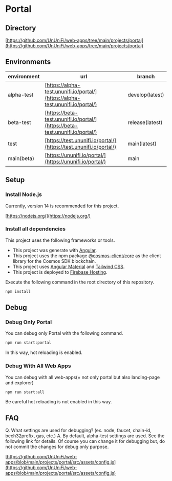# Portal

## Directory

[https://github.com/UnUniFi/web-apps/tree/main/projects/portal](https://github.com/UnUniFi/web-apps/tree/main/projects/portal)

## Environments

| environment | url                                                                            | branch          |
| ----------- | ------------------------------------------------------------------------------ | --------------- |
| alpha-test  | [https://alpha-test.ununifi.io/portal/](https://alpha-test.ununifi.io/portal/) | develop(latest) |
| beta-test   | [https://beta-test.ununifi.io/portal/](https://beta-test.ununifi.io/portal/)   | release(latest) |
| test        | [https://test.ununifi.io/portal/](https://test.ununifi.io/portal/)             | main(latest)    |
| main(beta)  | [https://ununifi.io/portal/](https://ununifi.io/portal/)                       | main            |

## Setup

### Install Node.js

Currently, version 14 is recommended for this project.

[https://nodejs.org/](https://nodejs.org/)

### Install all dependencies

This project uses the following frameworks or tools.

- This project was generate with [Angular](https://angular.io/).
- This project uses the npm package [@cosmos-client/core](https://www.npmjs.com/package/@cosmos-client/core) as the client library for the Cosmos SDK blockchain.
- This project uses [Angular Material](https://material.angular.io/) and [Tailwind CSS](https://tailwindcss.com/).
- This project is deployed to [Firebase Hosting](https://firebase.google.com/docs/hosting).

Execute the following command in the root directory of this repository.

```bash
npm install
```

## Debug

### Debug Only Portal

You can debug only Portal with the following command.

```bash
npm run start:portal
```

In this way, hot reloading is enabled.

### Debug With All Web Apps

You can debug with all web-apps(= not only portal but also landing-page and explorer)

```bash
npm run start:all
```

Be careful hot reloading is not enabled in this way.

## FAQ

Q. What settings are used for debugging? (ex. node, faucet, chain-id, bech32prefix, gas, etc.)
A. By default, alpha-test settings are used. See the following link for details. Of course you can change it for debugging but, do not commit the changes for debug only purpose.

[https://github.com/UnUniFi/web-apps/blob/main/projects/portal/src/assets/config.js](https://github.com/UnUniFi/web-apps/blob/main/projects/portal/src/assets/config.js)
